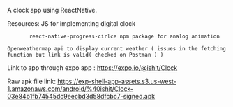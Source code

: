 A clock app using ReactNative.

Resources: 
	JS for implementing digital clock

           react-native-progress-cirlce npm package for analog animation

	Openweathermap api to display current weather ( issues in the fetching function but link is valid( checked on Postman ) )

Link to app through expo app : https://expo.io/@ishit/Clock

Raw apk file link: https://exp-shell-app-assets.s3.us-west-1.amazonaws.com/android/%40ishit/Clock-03e84b1fb74545dc9eecbd3d58dfcbc7-signed.apk

